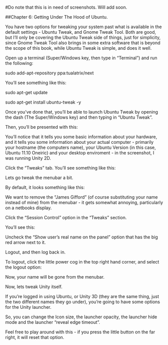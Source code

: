 #Do note that this is in need of screenshots. Will add soon.

##Chapter 6: Getting Under The Hood of Ubuntu.


You have two options for tweaking your system past what is available in the default settings - Ubuntu Tweak, and Gnome Tweak Tool. Both are good, but I’ll only be covering the Ubuntu Tweak side of things, just for simplicity, since Gnome Tweak Tool  also brings in some extra software that is beyond the scope of this book, while Ubuntu Tweak is simple, and does it well.

Open up a terminal (Super/Windows key, then type in “Terminal”) and run the following:

sudo add-apt-repository ppa:tualatrix/next

You’ll see something like this:


sudo apt-get update

sudo apt-get install ubuntu-tweak -y

Once you’ve done that, you’ll be able to launch Ubuntu Tweak by opening the dash (The Super/Windows key) and then typing in “Ubuntu Tweak”.

Then, you’ll be presented with this:

You’ll notice that it tells you some basic information about your hardware, and it tells you some information about your actual computer - primarily your hostname (the computers name), your Ubuntu Version (in this case, Ubuntu 11.10 Oneiric) and your desktop enviroment - in the screenshot, I was running Unity 2D.

Click the “Tweaks” tab. You’ll see something like this:


Lets go tweak the menubar a bit.

By default, it looks something like this:


We want to remove the “James Gifford” (of course substituting your name instead of mine) from the menubar - it gets somewhat annoying, particularly on a netbooks display.

Click the “Session Control” option in the “Tweaks” section.

You’ll see this:


Uncheck the “Show user’s real name on the panel” option that has the big red arrow next to it.

Logout, and then log back in. 

To logout, click the little power cog in the top right hand corner, and select the logout option:


Now, your name will be gone from the menubar.



Now, lets tweak Unity itself.

If you’re logged in using Ubuntu, or Unity 3D (they are the same thing, just the two different names they go under), you’re going to have some options for the Unity launcher.


So, you can change the Icon size, the launcher opacity, the launcher hide mode and the launcher “reveal edge timeout”.

Feel free to play around with this - if you press the little button on the far right, it will reset that option.


































